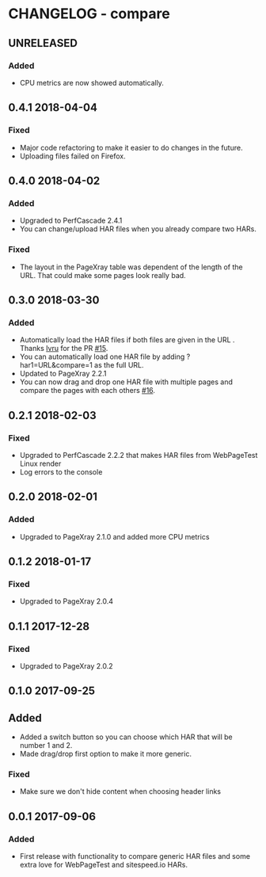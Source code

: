 # CHANGELOG - compare

## UNRELEASED
### Added
* CPU metrics are now showed automatically.

## 0.4.1 2018-04-04
### Fixed
* Major code refactoring to make it easier to do changes in the future.
* Uploading files failed on Firefox. 

## 0.4.0 2018-04-02
### Added
* Upgraded to PerfCascade 2.4.1
* You can change/upload HAR files when you already compare two HARs.

### Fixed
* The layout in the PageXray table was dependent of the length of the URL. That could make some pages look really bad. 


## 0.3.0 2018-03-30
### Added
* Automatically load the HAR files if both files are given in the URL . Thanks [Ivru](https://github.com/Ivru) for the PR [#15](https://github.com/sitespeedio/compare/pull/15).
* You can automatically load one HAR file by adding ?har1=URL&compare=1 as the full URL.
* Updated to PageXray 2.2.1
* You can now drag and drop one HAR file with multiple pages and compare the pages with each others [#16](https://github.com/sitespeedio/compare/issues/16).

## 0.2.1 2018-02-03

### Fixed 
* Upgraded to PerfCascade 2.2.2 that makes HAR files from WebPageTest Linux render
* Log errors to the console

## 0.2.0 2018-02-01

### Added
* Upgraded to PageXray 2.1.0 and added more CPU metrics

## 0.1.2 2018-01-17

### Fixed
* Upgraded to PageXray 2.0.4

## 0.1.1 2017-12-28

### Fixed
* Upgraded to PageXray 2.0.2

## 0.1.0 2017-09-25

## Added
* Added a switch button so you can choose which HAR that will be number 1 and 2.
* Made drag/drop first option to make it more generic.

### Fixed 
* Make sure we don't hide content when choosing header links

## 0.0.1 2017-09-06
### Added
* First release with functionality to compare generic HAR files and some extra love for WebPageTest and sitespeed.io HARs.